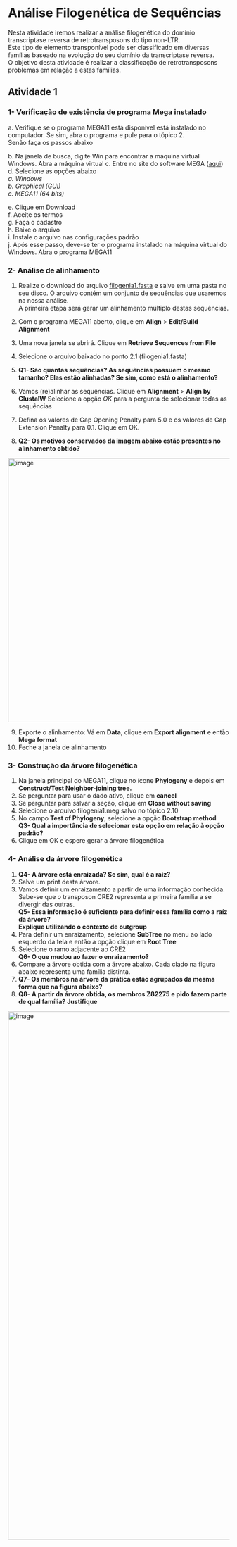 # Análise Filogenética de Sequências
Nesta atividade iremos realizar a análise filogenética do domínio transcriptase reversa de retrotransposons do tipo non-LTR.   
Este tipo de elemento transponível pode ser classificado em diversas famílias baseado na evolução do seu domínio da transcriptase reversa.  
O objetivo desta atividade é realizar a classificação de retrotransposons problemas em relação a estas famílias.  

## Atividade 1  
### 1- Verificação de existência de programa Mega instalado
a. Verifique se o programa MEGA11 está disponível está instalado no computador. Se sim, abra o programa e pule para o tópico 2.   
    Senão faça os passos abaixo  
      
b. Na janela de busca, digite Win para encontrar a máquina virtual Windows. Abra a máquina virtual
c. Entre no site do software MEGA ([aqui](https://www.megasoftware.net/))
d. Selecione as opções abaixo  
   *a. Windows*  
   *b. Graphical (GUI)*  
   *c. MEGA11 (64 bits)*  
     
e. Clique em Download  
f. Aceite os termos  
g. Faça o cadastro  
h. Baixe o arquivo  
i. Instale o arquivo nas configurações padrão  
j. Após esse passo, deve-se ter o programa instalado na máquina virtual do Windows. Abra o programa MEGA11  

### 2- Análise de alinhamento
1. Realize o download do arquivo [filogenia1.fasta](https://github.com/grsart/BiomolComp/blob/main/Pratica6/filogenia1.fasta) e salve em uma pasta no seu disco.
      O arquivo contém um conjunto de sequências que usaremos na nossa análise.  
      A primeira etapa será gerar um alinhamento múltiplo destas sequências.

2. Com o programa MEGA11 aberto, clique em **Align** > **Edit/Build Alignment**
3. Uma nova janela se abrirá. Clique em **Retrieve Sequences from File**
4. Selecione o arquivo baixado no ponto 2.1 (filogenia1.fasta)
5. **Q1- São quantas sequências? As sequências possuem o mesmo tamanho? Elas estão alinhadas? Se sim, como está o alinhamento?**
6. Vamos (re)alinhar as sequências. Clique em **Alignment** > **Align by ClustalW**
   Selecione a opção *OK* para a pergunta de selecionar todas as sequências
7. Defina os valores de Gap Opening Penalty para 5.0 e os valores de Gap Extension Penalty para 0.1. Clique em OK.
8. **Q2- Os motivos conservados da imagem abaixo estão presentes no alinhamento obtido?**
  
  <img width="800" height="600" alt="image" src="https://github.com/user-attachments/assets/7b45e116-51c7-4695-9509-816c4ecd9929" />

9. Exporte o alinhamento: Vá em **Data**, clique em **Export alignment** e então **Mega format**
10. Feche a janela de alinhamento

### 3- Construção da árvore filogenética
1. Na janela principal do MEGA11, clique no ícone **Phylogeny** e depois em **Construct/Test Neighbor-joining tree.**
2. Se perguntar para usar o dado ativo, clique em **cancel**
3. Se perguntar para salvar a seção, clique em **Close without saving**
4. Selecione o arquivo filogenia1.meg salvo no tópico 2.10
5. No campo **Test of Phylogeny**, selecione a opção **Bootstrap method**  
    **Q3- Qual a importância de selecionar esta opção em relação à opção padrão?**
6. Clique em OK e espere gerar a árvore filogenética


### 4- Análise da árvore filogenética
1. **Q4- A árvore está enraizada? Se sim, qual é a raiz?**
2. Salve um print desta árvore.
3. Vamos definir um enraizamento a partir de uma informação conhecida.
       Sabe-se que o transposon CRE2 representa a primeira família a se divergir das outras.  
   **Q5- Essa informação é suficiente para definir essa família como a raíz da árvore?  
         Explique utilizando o contexto de outgroup**  
4. Para definir um enraizamento, selecione **SubTree** no menu ao lado esquerdo da tela e então a opção clique em **Root Tree**
5. Selecione o ramo adjacente ao CRE2  
   **Q6- O que mudou ao fazer o enraizamento?**
6. Compare a árvore obtida com a árvore abaixo. Cada clado na figura abaixo representa uma família distinta.
7. **Q7- Os membros na árvore da prática estão agrupados da mesma forma que na figura abaixo?**
8. **Q8- A partir da árvore obtida, os membros Z82275 e pido fazem parte de qual família? Justifique**

<img width="900" height="1200" alt="image" src="https://github.com/user-attachments/assets/725c6933-9a62-4def-9b12-8ca432e5e5a7" />

